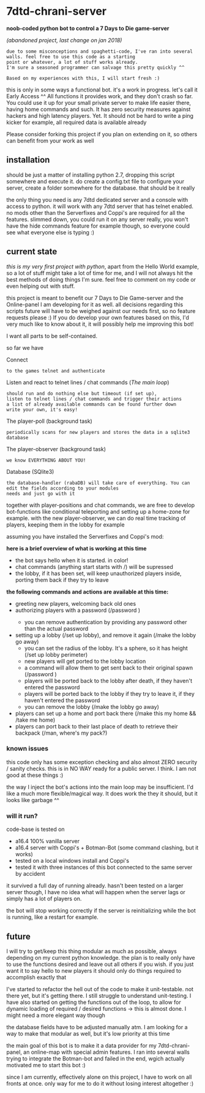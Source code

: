 # 7dtd-chrani-server

**noob-coded python bot to control a 7 Days to Die game-server**

*(abandoned project, last change on jan 2018)*

    due to some misconceptions and spaghetti-code, I've ran into several walls. feel free to use this code as a starting
    point or whatever, a lot of stuff works already.
    I'm sure a seasoned programmer can salvage this pretty quickly ^^

    Based on my experiences with this, I will start fresh :)


this is only in some ways a functional bot. it's a work in progress. let's call it Early Access ^^
All functions it provides work, and they don't crash so far. You could use it up for your small private server to
make life easier there, having home commands and such. It has zero security measures against hackers and high latency
players. Yet. It should not be hard to write a ping kicker for example, all required data is available already

Please consider forking this project if you plan on extending on it, so others can benefit from your work as well  

## installation
should be just a matter of installing python 2.7, dropping this script somewhere and execute it. do create
a config.txt file to configure your server, create a folder somewhere for the database. that should be it really

the only thing you need is any 7dtd dedicated server and a console with access to python. it will work with any 7dtd
server that has telnet enabled. no mods other than the Serverfixes and Coppi's are required for all the features.
slimmed down, you could run it on any server really, you won't have the hide commands feature for example though, so everyone
could see what everyone else is typing :)   

## current state
*this is my very first project with python*, apart from the Hello World example, so a lot of stuff might take a lot of
time for me, and I will not always hit the best methods of doing things I'm sure. feel free to comment on my code or
even helping out with stuff.

this project is meant to benefit our 7 Days to Die Game-server and the Online-panel I am developing for it as well. all
decisions regarding this scripts future will have to be weighed against our needs first, so no feature requests
please :) If you do develop your own features based on this, I'd very much like to know about it, it will possibly help
me improving this bot!

I want all parts to be self-contained.

so far we have

Connect

    to the games telnet and authenticate

Listen and react to telnet lines / chat commands (*The main loop*)

    should run and do nothing else but timeout (if set up),
    listen to telnet lines / chat commands and trigger their actions
    a list of already available commands can be found further down
    write your own, it's easy!

The player-poll (background task)

    periodically scans for new players and stores the data in a sqlite3
    database

The player-observer (background task)

    we know EVERYTHING ABOUT YOU!

Database (SQlite3)

    the database-handler (rabaDB) will take care of everything. You can edit the fields according to your modules
    needs and just go with it

together with player-positions and chat commands, we are free to develop bot-functions like conditional teleporting
and setting up a home-zone for example. with the new player-observer, we can do real time tracking of players,
keeping them in the lobby for example

assuming you have installed the Serverfixes and Coppi's mod:

**here is a brief overview of what is working at this time**
* the bot says hello when it is started. in color!
* chat commands (anything start starts with /) will be supressed
* the lobby, if it has been set, will keep unauthorized players inside,
  porting them back if they try to leave
 
**the following commands and actions are available at this time:**
* greeting new players, welcoming back old ones
* authorizing players with a password (/password <password>)
    * you can remove authentication by providing any password other than the actual password
* setting up a lobby (/set up lobby), and remove it again (/make the lobby go away)
    * you can set the radius of the lobby. It's a sphere, so it has height (/set up lobby perimeter)
    * new players will get ported to the lobby location
    * a command will allow them to get sent back to their original spawn (/password <password>)
    * players will be ported back to the lobby after death, if they haven't entered the password
    * players will be ported back to the lobby if they try to leave it, if they haven't entered the password
    * you can remove the lobby (/make the lobby go away)
* players can set up a home and port back there (/make this my home && /take me home)
* players can port back to their last place of death to retrieve their backpack (/man, where's my pack?)

### known issues
this code only has some exception checking and also almost ZERO security / sanity checks. this is in NO WAY ready for
a public server. I think. I am not good at these things :)

the way I inject the bot's actions into the main loop may be insufficient. I'd like a much more flexible/magical way.
It does work the they it should, but it looks like garbage ^^

### will it run?
code-base is tested on
* a16.4 100% vanilla server 
* a16.4 server with Coppi's + Botman-Bot (some command clashing, but it works)
* tested on a local windows install and Coppi's
* tested it with three instances of this bot connected to the same server by accident 

it survived a full day of running already. hasn't been tested on a larger server though, I have no idea what
will happen when the server lags or simply has a lot of players on.

the bot will stop working correctly if the server is reinitializing while the bot is running, like a restart for
example. 

## future
I will try to get/keep this thing modular as much as possible, always depending on my current python knowledge.
the plan is to really only have to use the functions desired and leave out all others if you wish. if you just
want it to say hello to new players it should only do things required to accomplish exactly that

I've started to refactor the hell out of the code to make it unit-testable. not there yet, but it's getting there.
I still struggle to understand unit-testing.
I have also started on getting the functions out of the loop, to allow for dynamic loading of required / desired
functions -> this is almost done. I might need a more elegant way though

the database fields have to be adjusted manually atm. I am looking for a way to make that modular as well, but it's
low priority at this time

the main goal of this bot is to make it a data provider for my 7dtd-chrani-panel, an online-map with special admin
features. I ran into several walls trying to integrate the Botman-bot and failed in the end, wgich actually motivated
me to start this bot :) 

since I am currently, effectively alone on this project, I have to work on all fronts at once. only way for me to do
it without losing interest altogether :)